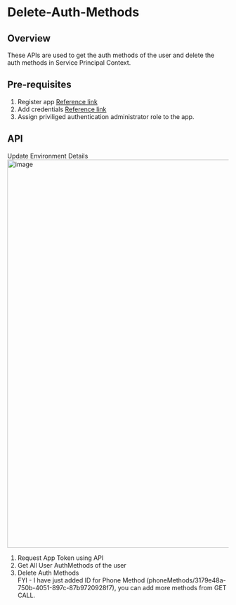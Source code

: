 # Delete-Auth-Methods

## Overview
These APIs are used to get the auth methods of the user and delete the auth methods in Service Principal Context.

## Pre-requisites

1. Register app
[Reference link](https://learn.microsoft.com/en-us/azure/active-directory/develop/quickstart-register-app#register-an-application)
2. Add credentials
[Reference link](https://learn.microsoft.com/en-us/azure/active-directory/develop/quickstart-register-app#add-credentials)
3. Assign priviliged authentication administrator role to the app.

## API
Update Environment Details
<img width="882" alt="image" src="https://user-images.githubusercontent.com/37561062/199165897-5f432dfc-767f-4f08-8304-e3eb44a11a9c.png">

1. Request App Token using API
2. Get All User AuthMethods of the user
3. Delete Auth Methods
</br> FYI - I have just added ID for Phone Method (phoneMethods/3179e48a-750b-4051-897c-87b9720928f7), you can add more methods from GET CALL. 
